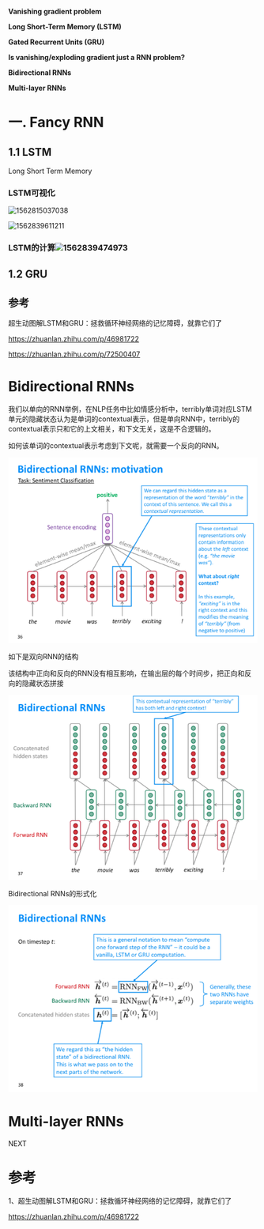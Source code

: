 

**Vanishing gradient problem** 

**Long Short-Term Memory (LSTM)**

**Gated Recurrent Units (GRU)**

**Is vanishing/exploding gradient just a RNN problem?**

**Bidirectional RNNs**

**Multi-layer RNNs**



# 一. Fancy RNN

##  1.1 LSTM

Long Short Term Memory

### LSTM可视化

![1562815037038](F:\src\machine-learning-notes\part2-dl-ch3-rnn\images\1562815037038.png)

![1562839611211](F:\src\machine-learning-notes\part2-dl-ch3-rnn\images\1562839611211.png)

### LSTM的计算![1562839474973](F:\src\machine-learning-notes\part2-dl-ch3-rnn\images\1562839474973.png)



## 1.2 GRU



## 参考

超生动图解LSTM和GRU：拯救循环神经网络的记忆障碍，就靠它们了

https://zhuanlan.zhihu.com/p/46981722

https://zhuanlan.zhihu.com/p/72500407



# Bidirectional RNNs
我们以单向的RNN举例，在NLP任务中比如情感分析中，terribly单词对应LSTM单元的隐藏状态认为是单词的contextual表示，但是单向RNN中，terribly的contextual表示只和它的上文相关，和下文无关，这是不合逻辑的。

如何该单词的contextual表示考虑到下文呢，就需要一个反向的RNN。



![32698600-FCA4-4757-9116-001C3872C527](./images/32698600-FCA4-4757-9116-001C3872C527.png)





如下是双向RNN的结构

该结构中正向和反向的RNN没有相互影响，在输出层的每个时间步，把正向和反向的隐藏状态拼接

![D0EB82EB-A3E4-48BA-BEBC-0247C4A0FEFE](./images/D0EB82EB-A3E4-48BA-BEBC-0247C4A0FEFE.png)



Bidirectional RNNs的形式化

![D9645CF9-00EB-4A04-B623-82D70653FD4A](./images/D9645CF9-00EB-4A04-B623-82D70653FD4A.png)





# Multi-layer RNNs

NEXT




# 参考

1、超生动图解LSTM和GRU：拯救循环神经网络的记忆障碍，就靠它们了

https://zhuanlan.zhihu.com/p/46981722





